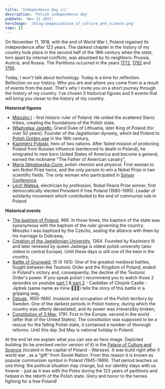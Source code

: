 ```yaml
---
title: 'Independence day 🇵🇱'
description: 'Polish independence day'
pubDate: 'Nov 11 2023'
heroImage: '/blog/images/palace_of_culture_and_science.png'
tags: []
---
```


On November 11, 1918, with the end of World War I, Poland regained its independence after 123 years. The darkest chapter in the history of my country took place in the second half of the 18th century when the state, torn apart by internal conflicts, was absorbed by its neighbors: Prussia, Austria, and Russia. The Partitions occurred in the years [1772](https://en.wikipedia.org/wiki/First_Partition_of_Poland), [1792](https://en.wikipedia.org/wiki/Second_Partition_of_Poland) and [1795](https://en.wikipedia.org/wiki/Third_Partition_of_Poland).

Today, I won't talk about technology. Today is a time for reflection. Reflection on our history. Who you are and where you come from is a result of events from the past. That's why I invite you on a short journey through the history of my country. I've chosen 5 historical figures and 5 events that will bring you closer to the history of my country.

<strong>Historical figures</strong>

<ul class="text-justify">
    <li>
        <a href="https://en.wikipedia.org/wiki/Mieszko_I" target="_blank" rel="noopener noreferrer">Mieszko I</a> - first historic ruler of Poland. He united the scattered Slavic tribes, creating the foundations of the Polish state,
    </li>
    <li>
        <a href="https://en.wikipedia.org/wiki/Mieszko_I" target="_blank" rel="noopener noreferrer">Władysław Jagiełło</a>, Grand Duke of Lithuania, later King of Poland (for over 50 years). Founder of the Jagiellonian dynasty, which led Poland to <a href="https://en.wikipedia.org/wiki/Polish_Golden_Age" target="_blank" rel="noopener noreferrer">Polish Golden age</a> in the 16th century,
    </li>
    <li>
        <a href="https://en.wikipedia.org/wiki/Casimir_Pulaski" target="_blank" rel="noopener noreferrer">Kazimierz Pułaski</a>, hero of two nations. After failed mission of protecting Poland from Russian influence (sentenced to death in Poland), he emigrated to new born United States of America and become a general, earned the nickname "The Father of American cavalry",
    </li>
    <li>
        <a href="https://en.wikipedia.org/wiki/Marie_Curie" target="_blank" rel="noopener noreferrer">Maria Skłodowska-Curie</a>, polish chemist and physicst. First woman to win Nobel Prize twice, and the only person to win a Nobel Prize in two scientific fields. The only woman who participated in <a href="https://en.wikipedia.org/wiki/Solvay_Conference" target="_blank" rel="noopener noreferrer">Solvay Conference</a>.
     </li>
    <li>
        <a href="https://en.wikipedia.org/wiki/Lech_Wa%C5%82%C4%99sa" target="_blank" rel="noopener noreferrer">Lech Wałęsa</a>, electrician by profession, Nobel Peace Prize winner, first democratically elected President if free Poland (1990-1995). Leader of solidarity movement which contributed to the end of communist rule in Poland
     </li>
</ul>

<strong>Historical events</strong>

<ul class="text-justify">
    <li>
        <a href="https://en.wikipedia.org/wiki/Christianization_of_Poland#Baptism" target="_blank" rel="noopener noreferrer">The baptism of Poland</a>, <i>966</i>. In those times, the baptism of the state was synonymous with the baptism of the ruler governing the country. Mieszko I was baptized by the Czechs, sealing the alliance with them by his marriage to Dobrawa,
    </li>
    <li>
        <a href="https://en.wikipedia.org/wiki/Jagiellonian_University" target="_blank" rel="noopener noreferrer">Creation of the Jagiellonian University</a>, <i>1364</i>. Founded by Kazimierz III and later renewed by queen Jadwiga is oldest polish university (also oldest in central Europe). Until these days is still one of the best in the country,
    </li>
    <li>
        <a href="https://en.wikipedia.org/wiki/Battle_of_Grunwald" target="_blank" rel="noopener noreferrer">Battle of Grunwald</a>, <i>15 IX 1410</i>. One of the greatest medieval battles, fought between the Teutonic Order and the Kingdom of Poland, ended in Poland's victory and, consequently, the decline of the Teutonic Order's power. If you speak polish I recommend you to watch those 2 episodes on youtube  <a href="https://www.youtube.com/watch?v=t9pM_lU05I4&ab_channel=surgepolonia" target="_blank" rel="noopener noreferrer">part 1</a> & <a href="https://www.youtube.com/watch?v=9jQH0CDFEms&ab_channel=surgepolonia" target="_blank" rel="noopener noreferrer">part 2</a> - Castellan of Chojnik Castle - Jędrek (same name as mine 🚀🚀🚀) tells the story of this battle in a gripping way,
    </li>
      <li>
        <a href="https://en.wikipedia.org/wiki/Deluge_(history)" target="_blank" rel="noopener noreferrer">Deluge</a>, <i>1655-1660</i>. Invasion and occupation of the Polish territory by Sweden. One of the darkest periods in Polish history, during which the country was utterly devastated, and its power was irreversibly broken,
    </li>
    <li>
     <a href="https://en.wikipedia.org/wiki/Constitution_of_3_May_1791" target="_blank" rel="noopener noreferrer">Constitution of 3 May</a>, <i>1791</i>. First in the Europe, second in the world (after that of the United States). The constitution was supposed to be a rescue for the falling Polish state, it contained a number of thorough reforms. Until this day 3rd May is national holiday in Poland.
     </li>
</ul>

At the end let me explain what you can see as hero image. Depicted building (to be precised vector version of it) is the [Palace of Culture and Science](https://en.wikipedia.org/wiki/Palace_of_Culture_and_Science) (located in the capital of Poland - Warsaw). It was build right after II world war , as a <q>gift</q> from Soviet Nation. From this reason it is known as popular communism symbol in Poland (1945-1989). That period teaches us one thing: the political situation may change, but our identity stays with us forever - just as it was with the Poles during the 123 years of partitions and helped in the rebirth of the Polish state. Glory and honor to the heroes fighting for a free Poland!
